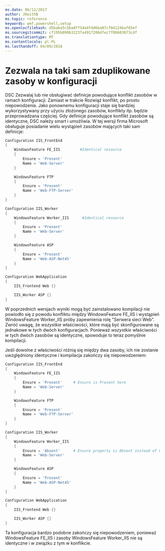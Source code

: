 ```yaml
---
ms.date: 06/12/2017
author: JKeithB
ms.topic: reference
keywords: wmf,powershell,setup
ms.openlocfilehash: d5ba6a5c5ba8ff54a4f4d6ba07cf04124baf65ef
ms.sourcegitcommit: cf195b090b3223fa4917206dfec7f0b603873cdf
ms.translationtype: MT
ms.contentlocale: pl-PL
ms.lasthandoff: 04/09/2018
---
```

# <a name="allowing-for-identical-duplicate-resources-in-a-configuration"></a>Zezwala na taki sam zduplikowane zasoby w konfiguracji

DSC Zezwalaj lub nie obsługiwać definicje powodujące konflikt zasobów w ramach konfiguracji. Zamiast w trakcie Rozwiąż konflikt, po prostu niepowodzenia. Jako ponownemu konfiguracji staje się bardziej wykorzystywany przy użyciu złożonego zasobów, konflikty itp. będzie przeprowadzana częściej. Gdy definicje powodujące konflikt zasobów są identyczne, DSC należy smart i umożliwia. W tej wersji firma Microsoft obsługuje posiadanie wielu wystąpień zasobów mających taki sam definicje:

```powershell
Configuration IIS_FrontEnd
{
    WindowsFeature FE_IIS         #Identical resource
    {
        Ensure = 'Present'
        Name = 'Web-Server'
    }

    WindowsFeature FTP
    {
        Ensure = 'Present'
        Name = 'Web-FTP-Server'
    }
}

Configuration IIS_Worker
{
    WindowsFeature Worker_IIS      #Identical resource
    {
        Ensure = 'Present'
        Name = 'Web-Server'
    }

    WindowsFeature ASP
    {
        Ensure = 'Present'
        Name = 'Web-ASP-Net45'
    }
}

Configuration WebApplication
{
    IIS_Frontend Web {}

    IIS_Worker ASP {}
}
```

W poprzednich wersjach wyniki mogą być zainstalowano kompilacji nie powiodło się z powodu konfliktu między WindowsFeature FE_IIS i wystąpień WindowsFeature Worker_IIS próby zapewnienia rolę "Serwera sieci Web". Zwróć uwagę, że *wszystkie* właściwości, które mają być skonfigurowane są jednakowe w tych dwóch konfiguracjach. Ponieważ *wszystkie* właściwości w tych dwóch zasobów są identyczne, spowoduje to teraz pomyślnie kompilacji.

Jeśli dowolne z właściwości różnią się między dwa zasoby, ich nie zostanie uwzględniony identyczne i kompilacja zakończy się niepowodzeniem:

```powershell
Configuration IIS_FrontEnd
{
    WindowsFeature FE_IIS
    {
        Ensure = 'Present'     # Ensure is Present here
        Name = 'Web-Server'
    }

    WindowsFeature FTP
    {
        Ensure = 'Present'
        Name = 'Web-FTP-Server'
    }
}

Configuration IIS_Worker
{
    WindowsFeature Worker_IIS
    {
        Ensure = 'Absent'      # Ensure property is Absent instead of Present
        Name = 'Web-Server'
    }

    WindowsFeature ASP
    {
        Ensure = 'Present'
        Name = 'Web-ASP-Net45'
    }
}

Configuration WebApplication
{
    IIS_Frontend Web {}

    IIS_Worker ASP {}
}
```

Ta konfiguracja bardzo podobne zakończy się niepowodzeniem, ponieważ WindowsFeature FE_IIS i zasoby WindowsFeature Worker_IIS nie są identyczne i w związku z tym w konflikcie.